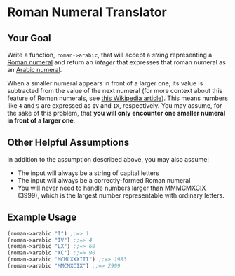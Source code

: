 # Roman Numeral Translator


## Your Goal
Write a function, `roman->arabic`, that will accept a *string* representing a [Roman numeral](https://en.wikipedia.org/wiki/Roman_numerals) and return an *integer* that expresses that roman numeral as an [Arabic numeral](https://en.wikipedia.org/wiki/Arabic_numerals).

When a smaller numeral appears in front of a larger one, its value is subtracted from the value of the next numeral (for more context about this feature of Roman numerals, see [this Wikipedia article](https://en.wikipedia.org/wiki/Subtractive_notation)). This means numbers like `4` and `9` are expressed as `IV` and `IX`, respectively. You may assume, for the sake of this problem, that **you will only encounter one smaller numeral in front of a larger one**.

## Other Helpful Assumptions
In addition to the assumption described above, you may also assume:

- The input will always be a string of capital letters
- The input will always be a correctly-formed Roman numeral
- You will never need to handle numbers larger than MMMCMXCIX (3999), which is the largest number representable with ordinary letters.


## Example Usage

```clojure
(roman->arabic "I") ;;=> 1
(roman->arabic "IV") ;;=> 4
(roman->arabic "LX") ;;=> 60
(roman->arabic "XC") ;;=> 90
(roman->arabic "MCMLXXXIII") ;;=> 1983
(roman->arabic "MMCMXCIX") ;;=> 2999
```
